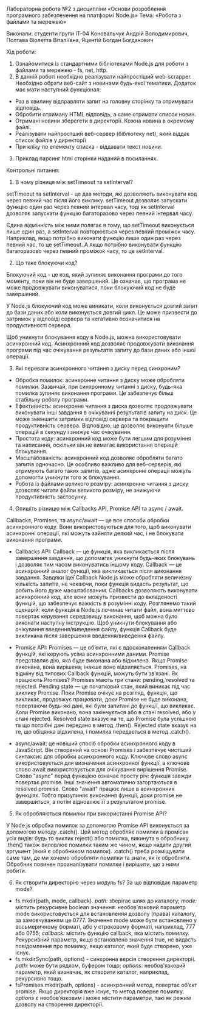 Лабораторна робота №2 
з дисципліни «Основи розроблення програмного забезпечення на платформі Node.js» 
Тема: «Робота з файлами та мережею»

Виконали: студенти групи ІТ-04 Коновальчук Андрій Володимирович, Полтава Віолетта Віталіївна, Яцентій Богдан Богданович

Хід роботи:
1. Ознайомитися  із стандартними бібліотеками Node.js для роботи з файлами та мережею - fs, net, http. 
2. В данній роботі необхідно реалізувати найпростіший web-scrapper. Необхідно обрати веб-сайт з новинами будь-якої тематики. Додаток має мати наступний функціонал:
- Раз в хвилину відправляти запит на головну сторінку та отримувати відповідь. 
- Обробити отриману HTML відповідь, а саме отримати список новин.
- Отримані новини зберегети в директорії. Кожна новина в окремому файлі. 
- Реалізувати найпростший веб-сервер (бібліотеку net), який віддає список файлів у директорії 
- При кліку по елементу списка - віддавати текст новини.
3. Приклад парсинг html сторінки наданий в посиланнях.

Контрольні питання:
1. В чому різниця між setTimeout та setInterval?

setTimeout та setInterval - це два методи, які дозволяють виконувати код через певний час після його виклику. 
setTimeout дозволяє запускати функцію один раз через певний інтервал часу, тоді як setInterval дозволяє запускати функцію багаторазово через певний інтервал часу.

Єдина *відмінність* між ними полягає в тому, що setTimeout виконується лише один раз, а setInterval повторюється через певний проміжок часу.
Наприклад, якщо потрібно виконати функцію лише один раз через певний час, то це setTimeout. А якщо потрібно виконувати функцію багаторазово через певний проміжок часу, то це setInterval.

2. Що таке блокуючи код? 

Блокуючий код - це код, який зупиняє виконання програми до того моменту, поки він не буде завершений. Це означає, що програма не може продовжувати виконуватися, поки блокуючий код не буде завершений. 

У Node.js блокуючий код може виникати, коли виконується довгий запит до бази даних або коли виконується довгий цикл. Це може призвести до затримок у відповіді сервера та негативно позначитися на продуктивності сервера.

Щоб уникнути блокування коду в Node.js, можна використовувати асинхронний код. Асинхронний код дозволяє продовжувати виконання програми під час очікування результатів запиту до бази даних або іншої операції.

3. Які переваги асинхронного читання з диску перед синхроним? 
- Обробка помилок: асинхронне читання з диску може обробляти помилки. Зазвичай, при синхронному читанні з диску, будь-яка помилка зупиняє виконання програми. Це забезпечує більш стабільну роботу програми.
- Ефективність: асинхронне читання з диска дозволяє продовжувати виконувати інші завдання в очікуванні результатів запиту на диск. Це може зменшити затримки відповіді сервера та покращити продуктивність сервера. Відповідно, це дозволяє виконуати більше операцій в секунду і знижує час очікування.
- Простота коду: асинхронний код може бути легшим для розуміння та написання, оскільки він не вимагає використання операцій блокування.
- Масштабованість: асинхронний код дозволяє обробляти багато запитів одночасно. Це особливо важливо для веб-серверів, які отримують багато таких запитів, адже асинхронні операції можуть допомогти уникнути того ж блокування.
- Робота із файлами великого розміру: асинхронне читання з диску дозволяє читати файли великого розміру, не знижуючи продуктивність застосунку.

4. Опишіть різницю між Callbacks API, Promise API та async / await. 

Callbacks, Promises, та async/await — це все способи обробки асинхронного коду. Вони використовуються для того, щоб виконувати асинхронні операції, які можуть зайняти деякий час, і не блокувати виконання програми.

- Callbacks API: Callback — це функція, яка викликається після завершення завдання, що допомагає уникнути будь-яких блокувань і дозволяє тим часом виконуватись іншому коду. Callback — це асинхронний аналог функції, яка викликається після виконання завдання. 
Завдяки ідеї Callback Node.js може обробляти величезну кількість запитів, не чекаючи, поки функція видасть результат, що робить його дуже масштабованим. Callbacks дозволяють виконувати асинхронний код, але вони можуть призвести до вкладеності функцій, що забезпечує важкість в розумінні коду.
Розглянемо такий сценарій: коли функція в Node.js починає читати файл, вона миттєво повертає керування середовищу виконання, щоб можна було виконати наступну інструкцію. Щоб уникнути блокування або очікування введення/виведення файлу, функція Callback буде викликана після завершення введення/виведення файлу.

- Promise API: Promises — це об’єкти, які є вдосконаленням Callback функцій, які керують усіма асинхронними даними. Promise представляє дію, яка буде виконана або відхилена. Якщо Promise виконана, вона вирішена; інакше воно відхиляється. Promises, на відміну від типових Callback функцій, можуть бути зв’язані.
Як працюють Promises?
Promises мають три стани: pending, resolved та rejected. Рending state — це початковий стан, який виникає під час виклику Promise. Поки Promise очікує на розгляд, функція, що викликає, продовжує працювати, доки Promise не буде виконана, повертаючи будь-які дані, які були запитані до функції, що викликає. Коли Promise виконано, вона закінчується або в стані resolved, або у стані rejected. 
Resolved state вказує на те, що Promise була успішною та що потрібні дані передано в метод .then().
Rejected state вказує на те, що обіцянка відхилена, і помилка передається в метод .catch().

- async/await: це новіший спосіб обробки асинхронного коду в JavaScript. Він створений на основі Promises і забезпечує чистіший синтаксис для обробки асинхронного коду. Ключове слово async використовується для визначення асинхронної функції, а ключове слово await використовується для очікування вирішення Promise.
Слово "async" перед функцією означає просту річ: функція завжди повертає promise. Інші значення автоматично загортаються в resolved promise. 
Слово "await" працює лише в асинхронних функціях. Тобто призупиняє виконання функції, доки promise не завершиться, а потім відновлює її з результатом promise.

5. Як обробляються помилки при використанні Promise API? 

У Node.js обробка помилок за допомогою Promise API виконується за допомогою методу .catch(). Цей метод обробляє помилки в промісах усіх видів: будь то виклик reject() або помилка, викинута в обробнику. 
.then() також виловлює помилки таким же чином, якщо надати другий аргумент (який є обробником помилок). 
.catch() треба розміщувати саме там, де ми хочемо обробляти помилки та знати, як їх обробляти. Обробник повинен проаналізувати помилки і вирішити, що з ними робити. 


6. Як cтворити директорію через модуль fs? За що відповідає параметр mode? 
- fs.mkdir(path, mode, callback). *path:* зберігає шлях до каталогу; *mode:* містить рекурсивне boolean значення. необов'язковий параметр mode використовується для встановлення дозволу (права) каталогу, за замовчуванням це 0777. Значення mode може бути встановлено у восьмеричному форматі, або у строковому форматі, наприклад, 777 або 0755; *callback:* містить функцію callback, яка містить помилку. Рекурсивний параметр, якщо встановлено значення true, не видасть повідомлення про помилку, якщо каталог, який буде створено, уже існує.
- fs.mkdirSync(path, options) - синхронна версія створення директорії. *path:* може бути рядком, буфером тощо; *options:* необов'язковий параметр, який визначає, як створити каталог, наприклад, рекурсивно тощо.
- fsPromises.mkdir(path, options) - асинхронний метод, повертає об’єкт promise. Якщо директорія вже існує, то метод поверне помилку. *options* є необов’язковим і може містити параметри, такі як режим дозволу на створення директорії.
